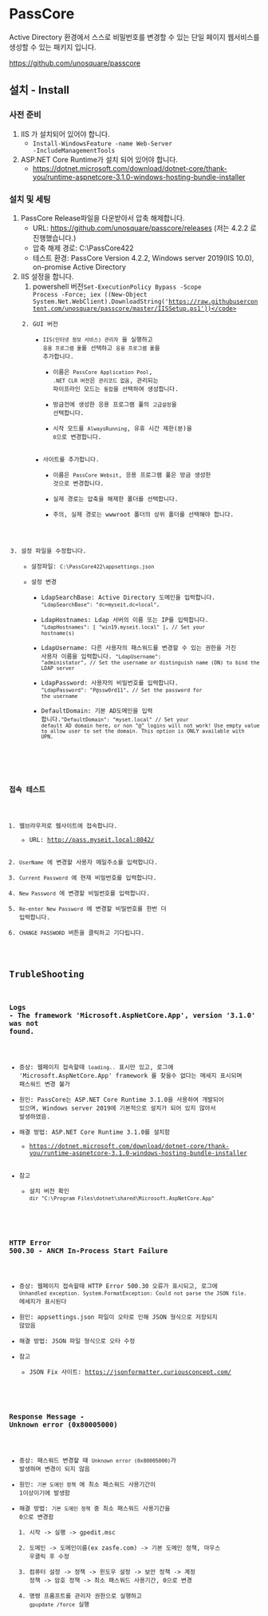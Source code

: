 # PassCore

Active Directory 환경에서 스스로 비밀번호를 변경할 수 있는 단일 페이지 웹서비스를 생성할 수 있는 패키지 입니다.

https://github.com/unosquare/passcore

## 설치 - Install

### 사전 준비

1. IIS 가 설치되어 있어야 합니다. 
   * <code powershell>Install-WindowsFeature -name Web-Server -IncludeManagementTools</code>
2. ASP.NET Core Runtime가 설치 되어 있어야 합니다.
   *  https://dotnet.microsoft.com/download/dotnet-core/thank-you/runtime-aspnetcore-3.1.0-windows-hosting-bundle-installer

### 설치 및 세팅

1. PassCore Release파일을 다운받아서 압축 해제합니다.
   * URL: https://github.com/unosquare/passcore/releases (저는 4.2.2 로 진행했습니다.)
   * 압축 해제 경로: C:\PassCore422
   * 테스트 환경: PassCore Version 4.2.2, Windows server 2019(IIS 10.0), on-promise Active Directory
2. IIS 설정을 합니다.
   1. powershell 버전<code powershell>Set-ExecutionPolicy Bypass -Scope Process -Force; iex ((New-Object System.Net.WebClient).DownloadString('https://raw.githubusercontent.com/unosquare/passcore/master/IISSetup.ps1'))</code>
   2. GUI 버전
      * `IIS(인터넷 정보 서비스) 관리자` 을 실행하고 `응용 프로그램 풀`를 선택하고 `응용 프로그램 풀`을 추가합니다.
         * 이름은 `PassCore Application Pool`, `.NET CLR 버전`은 `관리코드 없음`, 관리되는 파이프라인 모드는 `통합`을 선택하여 생성합니다.
         * 방금전에 생성한 응용 프로그램 풀의 `고급설정`을 선택합니다.
         * 시작 모드를 `AlwaysRunning`, 유휴 시간 제한(분)을 `0`으로 변경합니다.
      * 사이트를 추가합니다.
         * 이름은 `PassCore Websit`, 응용 프로그램 풀은 방금 생성한 것으로 변경합니다.
         * 실제 경로는 압축을 해제한 폴더를 선택합니다.
         * 주의, 실제 경로는 wwwroot 폴더의 상위 폴더를 선택해야 합니다.
3. 설정 파일을 수정합니다.
   * 설정파일: `C:\PassCore422\appsettings.json`
   * 설정 변경
      * LdapSearchBase: Active Directory 도메인을 입력합니다. <code javascript>"LdapSearchBase": "dc=myseit,dc=local",</code>
      * LdapHostnames: Ldap 서버의 이름 또는 IP를 입력합니다. <code javascript>"LdapHostnames": [ "win19.myseit.local" ], // Set your hostname(s)</code>
      * LdapUsername: 다른 사용자의 패스워드를 변경할 수 있는 권한을 가진 사용자 이름을 입력합니다. <code javascript>"LdapUsername": "administator", // Set the username or distinguish name (DN) to bind the LDAP server</code>
      * LdapPassword: 사용자의 비밀번호를 입력합니다. <code javascript>"LdapPassword": "P@ssw0rd11", // Set the password for the username</code>
      * DefaultDomain: 기본 AD도메인을 입력 합니다.<code javascript>"DefaultDomain": "myset.local" // Set your default AD domain here, or non "@" logins will not work! Use empty value to allow user to set the domain. This option is ONLY available with UPN.</code>

### 접속 테스트

1. 웹브라우저로 웹사이트에 접속합니다.
   * URL: http://pass.myseit.local:8042/
2. `UserName` 에 변경할 사용자 메일주소를 입력합니다.
3. `Current Password` 에 현재 비밀번호를 입력합니다.
4. `New Password` 에 변경할 비밀번호를 입력합니다.
5. `Re-enter New Password` 에 변경할 비밀번호를 한번 더 입력합니다.
6. `CHANGE PASSWORD` 버튼을 클릭하고 기다립니다.


##  TrubleShooting

### Logs - The framework 'Microsoft.AspNetCore.App', version '3.1.0' was not found.

* 증상: 웹페이지 접속할때 `loading..` 표시만 있고, 로그에 'Microsoft.AspNetCore.App' framework 를 찾을수 없다는 메세지 표시되며 패스워드 변경 불가
* 원인: PassCore는 ASP.NET Core Runtime 3.1.0을 사용하여 개발되어 있으며, Windows server 2019에 기본적으로 설치가 되어 있지 않아서 발생하였음.
* 해결 방법: ASP.NET Core Runtime 3.1.0를 설치함
   * https://dotnet.microsoft.com/download/dotnet-core/thank-you/runtime-aspnetcore-3.1.0-windows-hosting-bundle-installer
* 참고
   * 설치 버전 확인 `dir "C:\Program Files\dotnet\shared\Microsoft.AspNetCore.App"`

### HTTP Error 500.30 - ANCM In-Process Start Failure

* 증상: 웹페이지 접속할때 HTTP Error 500.30 오류가 표시되고, 로그에 `Unhandled exception. System.FormatException: Could not parse the JSON file.` 메세지가 표시된다
* 원인: appsettings.json 파일이 오타로 인해 JSON 형식으로 저장되지 않았음
* 해결 방법: JSON 파일 형식으로 오타 수정
* 참고
   * JSON Fix 사이트: https://jsonformatter.curiousconcept.com/

### Response Message - Unknown error (0x80005000)

* 증상: 패스워드 변경할 때 `Unknown error (0x80005000)`가 발생하며 변경이 되지 않음
* 원인: `기본 도메인 정책` 에 최소 패스워드 사용기간이 1이상이기에 발생함
* 해결 방법: `기본 도메인 정책` 중 최소 패스워드 사용기간을 0으로 변경함
   1. 시작 -> 실행 -> gpedit.msc
   2. 도메인 -> 도메인이름(ex zasfe.com) -> 기본 도메인 정책, 마우스 우클릭 후 수정
   3. 컴퓨터 설정 -> 정책 -> 윈도우 설정 -> 보안 정책 -> 계정 정책 -> 암호 정책 -> 최소 패스워드 사용기간, 0으로 변경
   4. 명령 프롬프트를 관리자 권한으로 실행하고 `gpupdate /force` 실행

